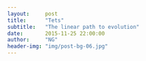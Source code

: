 ```yaml
---
layout:     post
title:      "Tets"
subtitle:   "The linear path to evolution"
date:       2015-11-25 22:00:00
author:     "NG"
header-img: "img/post-bg-06.jpg"
---
```

